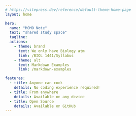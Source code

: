 ```yaml
---
# https://vitepress.dev/reference/default-theme-home-page
layout: home

hero:
  name: "MOMO Note"
  text: "shared study space"
  tagline: 
  actions:
    - theme: brand
      text: We only have Biology atm
      link: /BIOL 1441/Syllabus
    - theme: alt
      text: Markdown Examples
      link: /markdown-examples

features:
  - title: Anyone can cook
    details: No coding experience required!
  - title: From anywhere
    details: Available on any device
  - title: Open Source
    details: Available on GitHub
---
```


